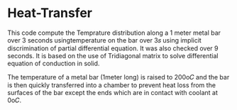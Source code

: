 # Heat-Transfer
This code compute the Temprature distribution along a 1 meter metal bar over 3 seconds usingtemperature on the bar over 3𝑠 using implicit discrimination of partial differential equation. It was also checked over 9 seconds.
It is based on the use of Tridiagonal matrix to solve differential equation of conduction in solid.

The temperature of a metal bar (1meter long) is raised to 200o𝐶 and the bar is then quickly transferred into a 
chamber to prevent heat loss from the surfaces of the bar except the ends which are in contact with coolant at 
0o𝐶.

